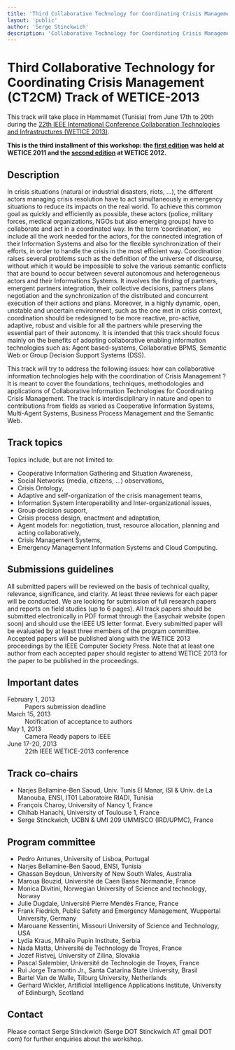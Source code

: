 ```yaml
---
title: 'Third Collaborative Technology for Coordinating Crisis Management (CT2CM) Track of WETICE-2013'
layout: 'public'
author: 'Serge Stinckwich'
description: 'Collaborative Technology for Coordinating Crisis Management (CT2CM) track of WETICE-2013, Hammamet (Tunisia)'
---
```

# Third Collaborative Technology for Coordinating Crisis Management (CT2CM) Track of WETICE-2013

This track will take place in Hammamet (Tunisia) from June 17th to 20th during the [22th IEEE International Conference Collaboration Technologies and Infrastructures (WETICE 2013)](http://wetice2013.redcad.org/).

**This is the third installment of this workshop: the [first edition](CT2CM2011) was held at WETICE 2011 and the [second edition](CT2CM2012) at WETICE 2012.**

## Description
In crisis situations (natural or industrial disasters, riots, ...), the different actors managing crisis resolution have to act simultaneously in emergency situations to reduce its impacts on the real world. To achieve this common goal as quickly and efficiently as possible, these actors (police, military forces, medical organizations, NGOs but also emerging groups) have to collaborate and act in a coordinated way. In the term ‘coordination’, we include all the work needed for the actors, for the connected integration of their Information Systems and also for the flexible synchronization of their efforts, in order to handle the crisis in the most efficient way.
Coordination raises several problems such as the definition of the universe of discourse, without which it would be impossible to solve the various semantic conflicts that are bound to occur between several autonomous and heterogeneous actors and their Informations Systems. It involves the finding of partners, emergent partners integration, their collective decisions, partners plans negotiation and the synchronization of the distributed and concurrent execution of their actions and plans.
Moreover, in a highly dynamic, open, unstable and uncertain environment, such as the one met in crisis context, coordination should be redesigned to be more reactive, pro-active, adaptive, robust and visible for all the partners while preserving the essential part of their autonomy. It is intended that this track should focus mainly on the benefits of adopting collaborative enabling information technologies such as: Agent based-systems, Collaborative BPMS, Semantic Web or Group Decision Support Systems (DSS).

This track will try to address the following issues: how can collaborative information technologies help with the coordination of Crisis Management ? It is meant to cover the foundations, techniques, methodologies and applications of Collaborative Information Technologies for Coordinating Crisis Management. The track is interdisciplinary in nature and open to contributions from fields as varied as Cooperative Information Systems, Multi-Agent Systems, Business Process Management and the Semantic Web.

## Track topics
Topics include, but are not limited to:

- Cooperative Information Gathering and Situation Awareness,
- Social Networks (media, citizens, ...) observations,
- Crisis Ontology,
- Adaptive and self-organization of the crisis management teams,
- Information System Interoperability and Inter-organizational issues,
- Group decision support,
- Crisis process design, enactment and adaptation,
- Agent models for: negotiation, trust, resource allocation, planning and acting collaboratively,
- Crisis Management Systems,
- Emergency Management Information Systems and Cloud Computing.

## Submissions guidelines
All submitted papers will be reviewed on the basis of technical quality, relevance, significance, and clarity. At least three reviews for each paper will be conducted. We are looking for submission of full research papers and reports on field studies (up to 6 pages). All track papers should be submitted electronically in PDF format through the Easychair website (open soon) and should use the IEEE US letter format. Every submitted paper will be evaluated by at least three members of the program committee. Accepted papers will be published along with the WETICE 2013 proceedings by the IEEE Computer Society Press. Note that at least one author from each accepted paper should register to attend WETICE 2013 for the paper to be published in the proceedings.

## Important dates
<dl class="dl-horizontal">
<dt><span class="label label-important">February 1, 2013</span></dt><dd>Papers submission deadline</dd>
<dt>March 15, 2013</dt><dd>Notification of acceptance to authors</dd>
<dt>May 1, 2013</dt><dd>Camera Ready papers to IEEE</dd>
<dt>June 17-20, 2013</dt><dd>22th IEEE WETICE-2013 conference</dd>
</dl>

## Track co-chairs
- Narjes Bellamine-Ben Saoud, Univ. Tunis El Manar, ISI &  Univ. de La Manouba, ENSI, IT01 Laboratoire RIADI, Tunisia
- François Charoy, University of Nancy 1, France
- Chihab Hanachi, University of Toulouse 1, France
- Serge Stinckwich, UCBN & UMI 209 UMMISCO (IRD/UPMC), France

## Program committee
- Pedro Antunes, University of Lisboa, Portugal
- Narjes Bellamine-Ben Saoud, ENSI, Tunisia
- Ghassan Beydoun, University of New South Wales, Australia
- Maroua Bouzid, Université de Caen Basse Normandie, France
- Monica Divitini, Norwegian University of Science and technology, Norway
- Julie Dugdale, Université Pierre Mendès France, France
- Frank Fiedrich, Public Safety and Emergency Management, Wuppertal University, Germany
- Marouane Kessentini, Missouri University of Science and Technology, USA
- Lydia Kraus, Mihailo Pupin Institute, Serbia
- Nada Matta, Université de Technology de Troyes, France
- Jozef Ristvej, University of Zilina, Slovakia
- Pascal Salembier, Université de Technologie de Troyes, France
- Rui Jorge Tramontin Jr., Santa Catarina State University, Brasil
- Bartel Van de Walle, Tilburg University, Netherlands
- Gerhard Wickler, Artificial Intelligence Applications Institute, University of Edinburgh, Scotland


## Contact
Please contact Serge Stinckwich (Serge DOT Stinckwich AT gmail DOT com) for further enquiries about the workshop.
